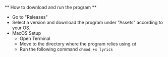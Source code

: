 ** How to download and run the program **
- Go to "Releases"
- Select a version and download the program under "Assets" according to your OS.
- MacOS Setup
  - Open Terminal
  - Move to the directory where the program relies using `cd`
  - Run the following command
    `chmod +x lyrics`
